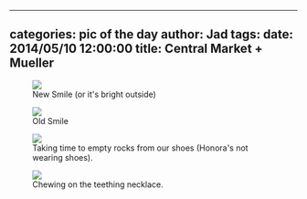 
---
categories: pic of the day
author: Jad
tags: 
date: 2014/05/10 12:00:00
title: Central Market + Mueller
---

<figure>
<img src="/img/2014/05/10/img_20140510155924_medium.jpg" />
<figcaption>New Smile (or it's bright outside)</figcaption>
</figure>

<figure>
<img src="/img/2014/05/10/img_20140510155926_medium.jpg" />
<figcaption>Old Smile</figcaption>
</figure>


<figure>
<img src="/img/2014/05/10/img_20140510115115_medium.jpg" />
<figcaption>Taking time to empty rocks from our shoes (Honora's not wearing shoes).</figcaption>
</figure>

<figure>
<img src="/img/2014/05/10/img_20140510124637_medium.jpg" />
<figcaption>Chewing on the teething necklace.</figcaption>
</figure>

